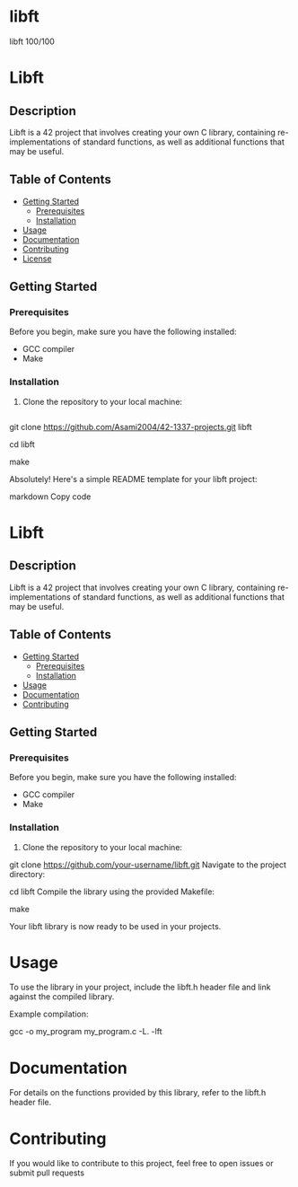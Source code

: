 # libft
libft 100/100

# Libft

## Description
Libft is a 42 project that involves creating your own C library,
containing re-implementations of standard functions, 
as well as additional functions that may be useful.

## Table of Contents
- [Getting Started](#getting-started)
  - [Prerequisites](#prerequisites)
  - [Installation](#installation)
- [Usage](#usage)
- [Documentation](#documentation)
- [Contributing](#contributing)
- [License](#license)

## Getting Started

### Prerequisites
Before you begin, make sure you have the following installed:
- GCC compiler
- Make

### Installation
1. Clone the repository to your local machine:
   ```sh
git clone https://github.com/Asami2004/42-1337-projects.git libft

cd libft

make


Absolutely! Here's a simple README template for your libft project:

markdown
Copy code
# Libft

## Description
Libft is a 42 project that involves creating your own C library, containing re-implementations of standard functions, as well as additional functions that may be useful.

## Table of Contents
- [Getting Started](#getting-started)
  - [Prerequisites](#prerequisites)
  - [Installation](#installation)
- [Usage](#usage)
- [Documentation](#documentation)
- [Contributing](#contributing)

## Getting Started

### Prerequisites
Before you begin, make sure you have the following installed:
- GCC compiler
- Make

### Installation
1. Clone the repository to your local machine:

 git clone https://github.com/your-username/libft.git
Navigate to the project directory:

 cd libft
Compile the library using the provided Makefile:

make


Your libft library is now ready to be used in your projects.

# Usage
To use the library in your project, include the libft.h header file and link against the compiled library.

Example compilation:

 gcc -o my_program my_program.c -L. -lft

# Documentation

For details on the functions provided by this library, refer to the libft.h header file.

# Contributing

If you would like to contribute to this project, feel free to open issues or submit pull requests
